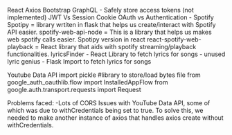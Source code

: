 React
Axios
Bootstrap
GraphQL - Safely store access tokens (not implemented)
JWT Vs Session Cookie
OAuth vs Authentication - Spotify
Spotipy = library wrtiten in flask that helps us create/interact with Spotify API easier.
spotify-web-api-node = This is a library that helps us makes web spotify calls easier. Spotipy version in react
react-spotify-web-playback = React library that aids with spotify streaming/playback functionalities.
lyricsFinder - React Library to fetch lyrics for songs - unused
lyric genius - Flask Import to fetch lyrics for songs

Youtube Data API
import pickle #library to store/load bytes file
from google_auth_oauthlib.flow import InstalledAppFlow
from google.auth.transport.requests import Request

Problems faced:
-Lots of CORS Issues with YouTube Data API, some of which was due to withCredentials being set to true. To solve this, we needed to make another instance of axios that handles axios create without withCredentials.
